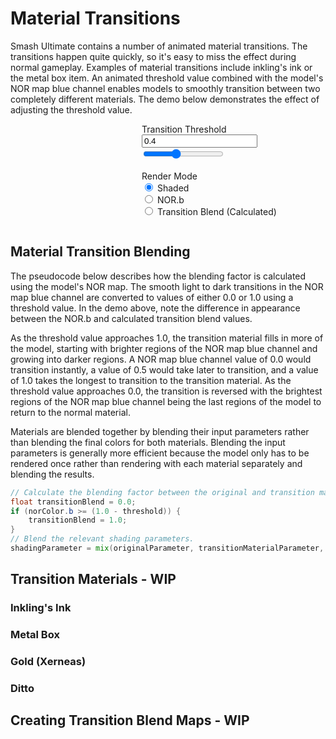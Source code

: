 # Material Transitions
Smash Ultimate contains a number of animated material transitions. The transitions happen quite quickly, so it's easy to miss the effect during normal gameplay. 
Examples of material transitions include inkling's ink or the metal box item. An animated threshold value combined with the model's NOR map blue channel 
enables models to smoothly transition between two completely different materials. The demo below demonstrates the effect of adjusting the threshold value.

<style>
    .container {
        display: grid;
        grid-template-columns: 5fr 7fr;
    }
    canvas {
        width: 100%;
    }
</style>

<div class="container">
    <canvas id="imgCanvas"></canvas>
    <form>
        <div>Transition Threshold</div>
        <div>
            <input type="text" value="0.4" name="threshold" id="thresholdText" class="col-md-2">
            <input type="range" value="0.4" min="0.0" max="1.0" step="0.001" name="threshold" id="thresholdRange" class="col">
        </div>
        </br>
        <div>Render Mode</div>
        <div>
            <div>
                <input type="radio" name="renderMode" id="shaded"value="shaded" checked>
                <label for="shaded">Shaded</label>
            </div>
            <div>
                <input type="radio" name="renderMode" id="norB"value="norB">
                <label for="norB">NOR.b</label>
            </div>
            <div>
                <input type="radio" name="renderMode" id="transitionBlend"value="transitionBlend">
                <label for="transitionBlend">Transition Blend (Calculated)</label>
            </div>
        </div>
    </form>
</div>

## Material Transition Blending 
The pseudocode below describes how the blending factor is calculated using the model's NOR map. 
The smooth light to dark transitions in the NOR map blue channel are converted to values of either 0.0 or 1.0 using a threshold value.
In the demo above, note the difference in appearance between the NOR.b and calculated transition blend values.

As the threshold value approaches 1.0, the transition material fills in more of the model, starting 
with brighter regions of the NOR map blue channel and growing into darker regions. A NOR map blue channel value of 0.0 would transition instantly, a value of 0.5 would take later to transition, and a value of 1.0 takes the longest to transition to the transition material. As the threshold value approaches 0.0, the transition is reversed with the brightest regions of the NOR map blue channel being the last regions of the model to return to the normal material. 

Materials are blended together by blending their input parameters rather than blending the final colors for both materials. 
Blending the input parameters is generally more efficient because the model only has to be rendered once rather than rendering with each material separately and blending the results.

```glsl
// Calculate the blending factor between the original and transition material.
float transitionBlend = 0.0;
if (norColor.b >= (1.0 - threshold)) {
    transitionBlend = 1.0;
}
// Blend the relevant shading parameters. 
shadingParameter = mix(originalParameter, transitionMaterialParameter, transitionBlend);
```

## Transition Materials - WIP
### Inkling's Ink 
### Metal Box 
### Gold (Xerneas)
### Ditto

## Creating Transition Blend Maps - WIP

<script type="module" src="../../javascript/material_transitions.js"></script>